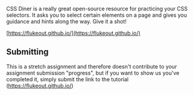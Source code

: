 CSS Diner is a really great open-source resource for practicing your CSS selectors. It asks you to select certain elements on a page and gives you guidance and hints along the way. Give it a shot!

[https://flukeout.github.io/](https://flukeout.github.io/)

## Submitting

This is a stretch assignment and therefore doesn't contribute to your assignment submission "progress", but if you want to show us you've completed it, simply submit the link to the tutorial (https://flukeout.github.io/)
